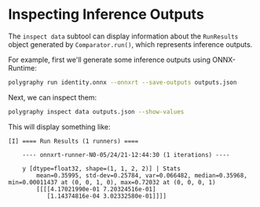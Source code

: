 # Inspecting Inference Outputs

The `inspect data` subtool can display information about the
`RunResults` object generated by `Comparator.run()`, which represents inference outputs.

For example, first we'll generate some inference outputs using ONNX-Runtime:

```bash
polygraphy run identity.onnx --onnxrt --save-outputs outputs.json
```

Next, we can inspect them:

```bash
polygraphy inspect data outputs.json --show-values
```

This will display something like:

```
[I] ==== Run Results (1 runners) ====

    ---- onnxrt-runner-N0-05/24/21-12:44:30 (1 iterations) ----

    y [dtype=float32, shape=(1, 1, 2, 2)] | Stats
        mean=0.35995, std-dev=0.25784, var=0.066482, median=0.35968, min=0.00011437 at (0, 0, 1, 0), max=0.72032 at (0, 0, 0, 1)
        [[[[4.17021990e-01 7.20324516e-01]
           [1.14374816e-04 3.02332580e-01]]]]
```

